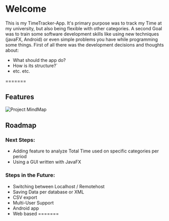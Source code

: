 # Welcome

This is my TimeTracker-App. It's primary purpose was to track my Time at my university, but also being flexible with other categories. A second Goal was to train some software development skills like using new techniques (javaFX, Android) or even simple problems you have while programming some things. First of all there was the development decisions and thoughts about:

* What should the app do?
* How is its structure?`
* etc. etc.

=======
## Features

![Project MindMap](http://kerberos-grube.de/img/TimeY-WimeY-Mindmap.png)

## Roadmap

### Next Steps:

* Adding feature to analyze Total Time used on specific categories per period
* Using a GUI written with JavaFX

### Steps in the Future:

* Switching between Localhost / Remotehost
* Saving Data per database or XML
* CSV export
* Multi-User Support
* Android app
* Web based
=======